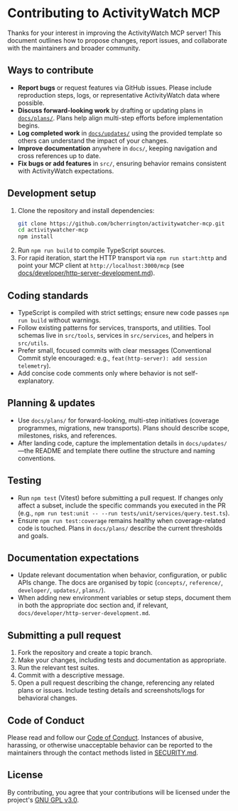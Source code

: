 # Contributing to ActivityWatch MCP

Thanks for your interest in improving the ActivityWatch MCP server! This
document outlines how to propose changes, report issues, and collaborate with
the maintainers and broader community.

## Ways to contribute

- **Report bugs** or request features via GitHub issues. Please include
  reproduction steps, logs, or representative ActivityWatch data where possible.
- **Discuss forward-looking work** by drafting or updating plans in
  [`docs/plans/`](docs/plans/). Plans help align multi-step efforts before
  implementation begins.
- **Log completed work** in [`docs/updates/`](docs/updates/) using the
  provided template so others can understand the impact of your changes.
- **Improve documentation** anywhere in `docs/`, keeping navigation and cross
  references up to date.
- **Fix bugs or add features** in `src/`, ensuring behavior remains consistent
  with ActivityWatch expectations.

## Development setup

1. Clone the repository and install dependencies:
   ```bash
   git clone https://github.com/bcherrington/activitywatcher-mcp.git
   cd activitywatcher-mcp
   npm install
   ```
2. Run `npm run build` to compile TypeScript sources.
3. For rapid iteration, start the HTTP transport via `npm run start:http` and
   point your MCP client at `http://localhost:3000/mcp` (see
  [docs/developer/http-server-development.md](docs/developer/http-server-development.md)).

## Coding standards

- TypeScript is compiled with strict settings; ensure new code passes
  `npm run build` without warnings.
- Follow existing patterns for services, transports, and utilities. Tool
  schemas live in `src/tools`, services in `src/services`, and helpers in
  `src/utils`.
- Prefer small, focused commits with clear messages (Conventional Commit style
  encouraged: e.g., `feat(http-server): add session telemetry`).
- Add concise code comments only where behavior is not self-explanatory.

## Planning & updates

- Use `docs/plans/` for forward-looking, multi-step initiatives (coverage
  programmes, migrations, new transports). Plans should describe scope,
  milestones, risks, and references.
- After landing code, capture the implementation details in
  `docs/updates/`—the README and template there outline the structure and
  naming conventions.

## Testing

- Run `npm test` (Vitest) before submitting a pull request. If changes only
  affect a subset, include the specific commands you executed in the PR (e.g.,
  `npm run test:unit -- --run tests/unit/services/query.test.ts`).
- Ensure `npm run test:coverage` remains healthy when coverage-related code is
  touched. Plans in `docs/plans/` describe the current thresholds and goals.

## Documentation expectations

- Update relevant documentation when behavior, configuration, or public APIs
  change. The docs are organised by topic (`concepts/`, `reference/`,
  `developer/`, `updates/`, `plans/`).
- When adding new environment variables or setup steps, document them in both
  the appropriate doc section and, if relevant, `docs/developer/http-server-development.md`.

## Submitting a pull request

1. Fork the repository and create a topic branch.
2. Make your changes, including tests and documentation as appropriate.
3. Run the relevant test suites.
4. Commit with a descriptive message.
5. Open a pull request describing the change, referencing any related plans or
   issues. Include testing details and screenshots/logs for behavioral changes.

## Code of Conduct

Please read and follow our [Code of Conduct](CODE_OF_CONDUCT.md). Instances of
abusive, harassing, or otherwise unacceptable behavior can be reported to the
maintainers through the contact methods listed in [SECURITY.md](SECURITY.md).

## License

By contributing, you agree that your contributions will be licensed under the
project's [GNU GPL v3.0](LICENSE).

